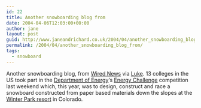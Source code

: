 ```yaml
---
id: 22
title: Another snowboarding blog from
date: 2004-04-06T12:03:00+00:00
author: jane
layout: post
guid: http://www.janeandrichard.co.uk/2004/04/another_snowboarding_blog_from
permalink: /2004/04/another_snowboarding_blog_from/
tags:
  - snowboard
---
```

Another snowboarding blog, from [Wired News](http://www.wired.com/news/culture/0,1284,62947,00.html?tw=rss.TOP) via [Luke](http://www.snowgo.com/archives/2004/04/06/paper_snowboards.php). 13 colleges in the US took part in the [Department of Energy](http://www.energy.gov/engine/content.do)&#8216;s [Energy Challenge](http://www.ipst.gatech.edu/energy_challenge/frameset.html) competition last weekend which, this year, was to design, construct and race a snowboard constructed from paper based materials down the slopes at the [Winter Park resort](http://www.worldsnowboardguide.com/resorts/resort_home.cfm?selResort=456) in Colorado.